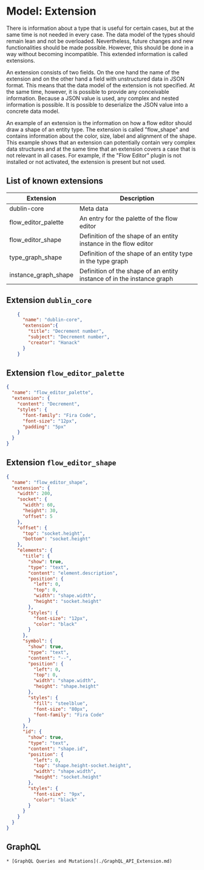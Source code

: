 # Model: Extension

There is information about a type that is useful for certain cases, but at the same time is not needed in every case.
The data model of the types should remain lean and not be overloaded. Nevertheless, future changes and new
functionalities should be made possible. However, this should be done in a way without becoming incompatible. This
extended information is called extensions.

An extension consists of two fields. On the one hand the name of the extension and on the other hand a field with
unstructured data in JSON format. This means that the data model of the extension is not specified. At the same time,
however, it is possible to provide any conceivable information. Because a JSON value is used, any complex and nested
information is possible. It is possible to deserialize the JSON value into a concrete data model.

An example of an extension is the information on how a flow editor should draw a shape of an entity type. The extension
is called "flow_shape" and contains information about the color, size, label and alignment of the shape. This example
shows that an extension can potentially contain very complex data structures and at the same time that an extension
covers a case that is not relevant in all cases. For example, if the "Flow Editor" plugin is not installed or not
activated, the extension is present but not used.

## List of known extensions

| Extension            | Description                                                            |
|----------------------|------------------------------------------------------------------------|
| dublin-core          | Meta data                                                              |
| flow_editor_palette  | An entry for the palette of the flow editor                            |
| flow_editor_shape    | Definition of the shape of an entity instance in the flow editor       |
| type_graph_shape     | Definition of the shape of an entity type in the type graph            |
| instance_graph_shape | Definition of the shape of an entity instance of in the instance graph |

## Extension `dublin_core`

```json
    {
      "name": "dublin-core",
      "extension":{
        "title": "Decrement number",
        "subject": "Decrement number",
        "creator": "Hanack"
      }
    }
```

## Extension `flow_editor_palette`

```json
{
  "name": "flow_editor_palette",
  "extension": {
    "content": "Decrement",
    "styles": {
      "font-family": "Fira Code",
      "font-size": "12px",
      "padding": "5px"
    }
  }
}
```

## Extension `flow_editor_shape`

```json
{
  "name": "flow_editor_shape",
  "extension": {
    "width": 200,
    "socket": {
      "width": 60,
      "height": 30,
      "offset": 5
    },
    "offset": {
      "top": "socket.height",
      "bottom": "socket.height"
    },
    "elements": {
      "title": {
        "show": true,
        "type": "text",
        "content": "element.description",
        "position": {
          "left": 0,
          "top": 0,
          "width": "shape.width",
          "height": "socket.height"
        },
        "styles": {
          "font-size": "12px",
          "color": "black"
        }
      },
      "symbol": {
        "show": true,
        "type": "text",
        "content": "--",
        "position": {
          "left": 0,
          "top": 0,
          "width": "shape.width",
          "height": "shape.height"
        },
        "styles": {
          "fill": "steelblue",
          "font-size": "80px",
          "font-family": "Fira Code"
        }
      },
      "id": {
        "show": true,
        "type": "text",
        "content": "shape.id",
        "position": {
          "left": 0,
          "top": "shape.height-socket.height",
          "width": "shape.width",
          "height": "socket.height"
        },
        "styles": {
          "font-size": "9px",
          "color": "black"
        }
      }
    }
  }
}
```

## GraphQL

```admonish tip "GraphQL"
* [GraphQL Queries and Mutations](./GraphQL_API_Extension.md)
```
